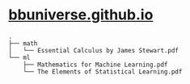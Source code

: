 # [bbuniverse.github.io](https://bbuniverse.github.io/)

```
.
├── math
│   └── Essential Calculus by James Stewart.pdf
└── ml
    ├── Mathematics for Machine Learning.pdf
    └── The Elements of Statistical Learning.pdf
```